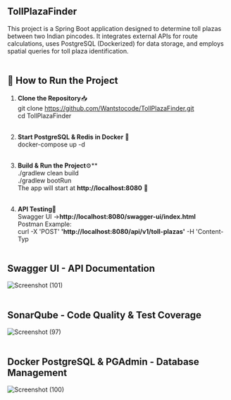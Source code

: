 ## TollPlazaFinder

This project is a Spring Boot application designed to determine toll plazas between two Indian pincodes. It integrates external APIs for route calculations, uses PostgreSQL (Dockerized) for data storage, and employs spatial queries for toll plaza identification.</br></br>

## 🚀 How to Run the Project

1. **Clone the Repository**📥</br>
   git clone https://github.com/Wantstocode/TollPlazaFinder.git</br>
   cd TollPlazaFinder</br></br>

2. **Start PostgreSQL & Redis in Docker** 🐳</br>
docker-compose up -d</br></br>

3. **Build & Run the Project**⚙️**</br>
./gradlew clean build  </br>
./gradlew bootRun</br>
The app will start at **http://localhost:8080** 🎉</br></br>

4. **API Testing**📡</br>
Swagger UI →**http://localhost:8080/swagger-ui/index.html**</br>
Postman Example:</br>
curl -X 'POST' **'http://localhost:8080/api/v1/toll-plazas'** -H 'Content-Typ</br></br>


## Swagger UI - API Documentation
![Screenshot (101)](https://github.com/user-attachments/assets/e86294c0-7a63-48c4-b323-d68cb51acf7d)
<br><br>

## SonarQube - Code Quality & Test Coverage
![Screenshot (97)](https://github.com/user-attachments/assets/25937813-ce5f-4d7f-b0c6-7240b91e41c8)
</br></br>

## Docker PostgreSQL & PGAdmin - Database Management
![Screenshot (100)](https://github.com/user-attachments/assets/61cbd61e-944b-4607-956b-31106ec445f2)


